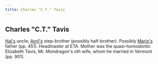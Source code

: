 ```yaml
---
title: Charles "C.T." Tavis
---
```


Charles "C.T." Tavis
--------------------

[Hal's](/characters/Hal) uncle; [Avril's](/characters/Avril) step-brother
(possibly half-brother). Possibly [Mario's](/characters/Mario) father (pp. 451).
Headmaster at ETA. Mother was the quasi-homodontic Elizabeth Tavis, Mr.
Mondragon's *nth* wife, whom he married in Vermont (pp. 901).